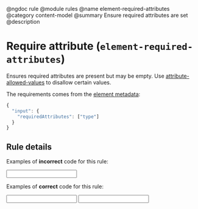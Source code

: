 @ngdoc rule
@module rules
@name element-required-attributes
@category content-model
@summary Ensure required attributes are set
@description

# Require attribute (`element-required-attributes`)

Ensures required attributes are present but may be empty. Use
[attribute-allowed-values](/rules/attribute-allowed-values.html) to disallow
certain values.

The requirements comes from the [element metadata](/usage/elements.html):

```js
{
  "input": {
    "requiredAttributes": ["type"]
  }
}
```

## Rule details

Examples of **incorrect** code for this rule:

<validate name="incorrect" rules="element-required-attributes">
    <input>
</validate>

Examples of **correct** code for this rule:

<validate name="correct" rules="element-required-attributes">
    <input type="">
    <input type="text">
</validate>
